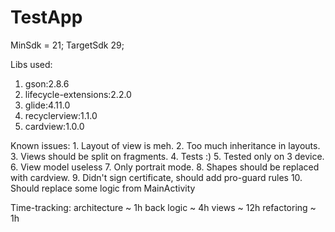 # TestApp

 MinSdk = 21;
 TargetSdk 29;
 
 
 Libs used:
   1. gson:2.8.6
   2. lifecycle-extensions:2.2.0
   3. glide:4.11.0
   4. recyclerview:1.1.0
   5. cardview:1.0.0
   
 Known issues: 
      1. Layout of view is meh.
      2. Too much inheritance in layouts.
      3. Views should be split on fragments.
      4. Tests :)
      5. Tested only on 3 device.
      6. View model useless
      7. Only portrait mode.
      8. Shapes should be replaced with cardview.
      9. Didn't sign certificate, should add pro-guard rules
      10. Should replace some logic from MainActivity
      
 Time-tracking:
    architecture ~ 1h
    back logic ~ 4h
    views ~ 12h
    refactoring ~ 1h